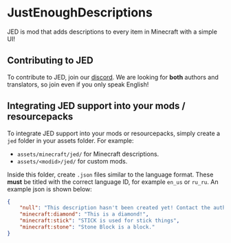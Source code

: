 # JustEnoughDescriptions
JED is mod that adds descriptions to every item in Minecraft with a simple UI!

## Contributing to JED
To contribute to JED, join our [discord](https://discord.com/invite/x9Mj63m4QG). We are looking for **both** authors and translators, so join even if you only speak English!

## Integrating JED support into your mods / resourcepacks
To integrate JED support into your mods or resourcepacks, simply create a `jed` folder in your assets folder. For example:
- `assets/minecraft/jed/` for Minecraft descriptions.
- `assets/<modid>/jed/` for custom mods.

Inside this folder, create `.json` files similar to the language format. These **must** be titled with the correct language ID, for example `en_us` or `ru_ru`. An example json is shown below:
```json
{
	"null": "This description hasn't been created yet! Contact the author of the mod or whoever is responsible for implementing JED!",
	"minecraft:diamond": "This is a diamond!",
	"minecraft:stick": "STICK is used for stick things",
	"minecraft:stone": "Stone Block is a block."
}
```
